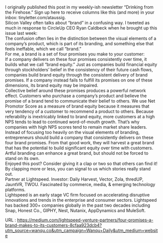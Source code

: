   I originally published this post in my weekly-ish newsletter “Drinking from the Firehose.” Sign up here to receive columns like this (and more) in your inbox: tinyletter.com/ataussig.  
    Silicon Valley often talks about “brand” in a confusing way. I tweeted as much in response to CircleUp CEO Ryan Caldbeck when he brought up this issue last week:  
    The confusion often lies in the distinction between the visual elements of a company’s product, which is part of its branding, and something else that feels ineffable, which we call “brand.”  
    For me, a brand is a set of four promises you make to your customer:  
    If a company delivers on these four promises consistently over time, it builds what we call “brand equity.” Just as companies build financial equity through stockholders’ belief in the consistency of their future cash flows, companies build brand equity through the consistent delivery of brand promises. If a company instead fails to fulfill its promises on one of these dimensions, its brand equity may be impaired.  
    Collective belief around these promises produces a powerful network effect. Customers who purchase a company’s product and believe the promise of a brand tend to communicate their belief to others. We use Net Promotor Score as a measure of brand equity because it measures that very tendency of a customer to recommend a product to others. Because referability is inextricably linked to brand equity, more customers at a high NPS tends to lead to continued word-of-mouth growth. That’s why companies with high NPS scores tend to remain market share leaders.  
    Instead of focusing too heavily on the visual elements of branding, entrepreneurs should build a company that consistently delivers on these four brand promises. From that good work, they will harvest a great brand that has the potential to build significant equity over time with customers. Artful branding can enhance a great brand, but should not be forced to stand on its own.  
    Enjoyed this post? Consider giving it a clap or two so that others can find it!  
    By clapping more or less, you can signal to us which stories really stand out.  
    Partner at Lightspeed. Investor: Daily Harvest, Vector, Zola, thredUP, JauntVR, TWOU. Fascinated by commerce, media, & emerging technology platforms.  
    Lightspeed is an early stage VC firm focused on accelerating disruptive innovations and trends in the enterprise and consumer sectors. Lightspeed has backed 300+ companies globally in the past two decades including Snap, Honest Co., GIPHY, Nest, Nutanix, AppDynamics and MuleSoft.  
    
  URL : https://medium.com/lightspeed-venture-partners/four-promises-a-brand-makes-to-its-customers-8cfaa923dcb4?utm_source=wanqu.co&utm_campaign=Wanqu+Daily&utm_medium=website